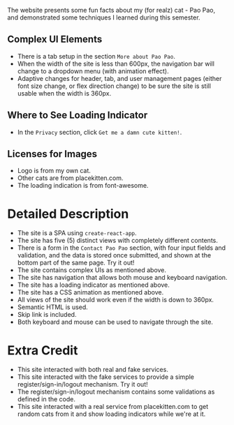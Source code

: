 The website presents some fun facts about my (for realz) cat - Pao Pao, and demonstrated some techniques I learned during this semester.

## Complex UI Elements
- There is a tab setup in the section `More about Pao Pao`.
- When the width of the site is less than 600px, the navigation bar will change to a dropdown menu (with animation effect).
- Adaptive changes for header, tab, and user management pages (either font size change, or flex direction change) to be sure the site is still usable when the width is 360px.

## Where to See Loading Indicator
- In the `Privacy` section, click `Get me a damn cute kitten!`.

## Licenses for Images
- Logo is from my own cat.
- Other cats are from placekitten.com.
- The loading indication is from font-awesome.

# Detailed Description
- The site is a SPA using `create-react-app`.
- The site has five (5) distinct views with completely different contents.
- There is a form in the `Contact Pao Pao` section, with four input fields and validation, and the data is stored once submitted, and shown at the bottom part of the same page. Try it out!
- The site contains complex UIs as mentioned above.
- The site has navigation that allows both mouse and keyboard navigation.
- The site has a loading indicator as mentioned above.
- The site has a CSS animation as mentioned above.
- All views of the site should work even if the width is down to 360px.
- Semantic HTML is used.
- Skip link is included.
- Both keyboard and mouse can be used to navigate through the site.

# Extra Credit
- This site interacted with both real and fake services.
- This site interacted with the fake services to provide a simple register/sign-in/logout mechanism. Try it out!
- The register/sign-in/logout mechanism contains some validations as defined in the code.
- This site interacted with a real service from placekitten.com to get random cats from it and show loading indicators while we're at it.